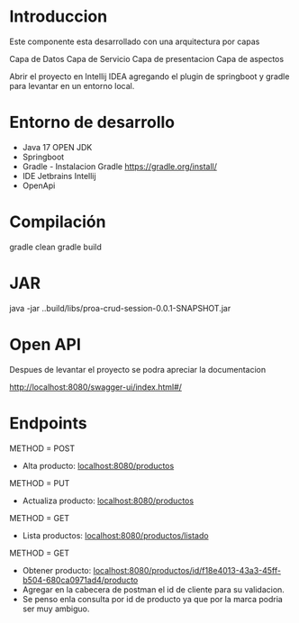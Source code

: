 # Introduccion

Este componente esta desarrollado con una arquitectura por capas 

Capa de Datos
Capa de Servicio
Capa de presentacion
Capa de aspectos

Abrir el proyecto en Intellij IDEA agregando el plugin de springboot y gradle para levantar en un entorno local.

# Entorno de desarrollo 
* Java 17 OPEN JDK
* Springboot
* Gradle - Instalacion Gradle https://gradle.org/install/
* IDE Jetbrains Intellij 
* OpenApi

# Compilación
gradle clean 
gradle build

# JAR
 java -jar  ..build/libs/proa-crud-session-0.0.1-SNAPSHOT.jar

# Open API

Despues de levantar el proyecto se podra apreciar la documentacion

[http://localhost:8080/swagger-ui/index.html#/]()

# Endpoints

METHOD = POST
* Alta producto: [localhost:8080/productos]()

METHOD = PUT
* Actualiza producto: [localhost:8080/productos]()

METHOD = GET
* Lista productos: [localhost:8080/productos/listado]()

METHOD = GET
* Obtener producto: [localhost:8080/productos/id/f18e4013-43a3-45ff-b504-680ca0971ad4/producto]()
* Agregar en la cabecera de postman el id de cliente para su validacion.
* Se penso enla consulta por id de producto ya que por la marca podria ser muy ambiguo.

